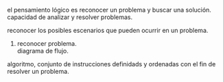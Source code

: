 el pensamiento lógico es reconocer un problema y buscar una solución.
capacidad de analizar y resolver problemas.

reconocer los posibles escenarios que pueden ocurrir en un problema.

1. reconocer problema.  
diagrama de flujo.


algoritmo, conjunto de instrucciones definidads y ordenadas con el fin de resolver un problema.

